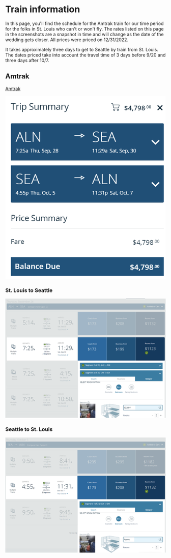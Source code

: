 # Train information

In this page, you'll find the schedule for the Amtrak train for our time period for the folks in St. Louis who can't or won't fly. The rates listed on this page in the screenshots are a snapshot in time and will change as the date of the wedding gets closer. All prices were priced on 12/31/2022.

It takes approximately three days to get to Seattle by train from St. Louis. The dates priced take into account the travel time of 3 days before 9/20 and three days after 10/7.

## Amtrak

[Amtrak](https://www.amtrak.com/home)


![Train price](/media/train-price.png "Train price")

### St. Louis to Seattle

![Train from St. Louis to Seattle](/media/train-stl-sea.png "Train from St. Louis to Seattle")

### Seattle to St. Louis

![Train from Seattle to St. Louis](/media/train-sea-stl.png "Train from Seattle to St.Louis")

